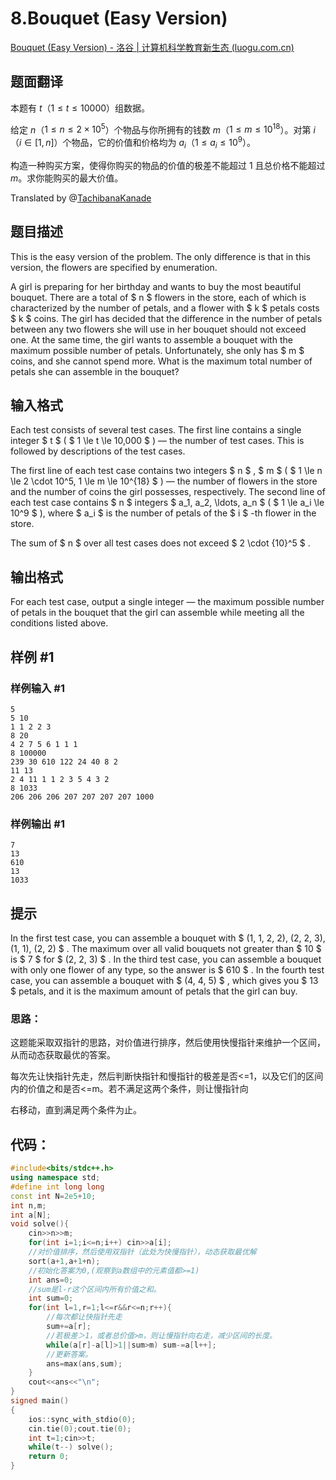 # 8.Bouquet (Easy Version)

[Bouquet (Easy Version) - 洛谷 | 计算机科学教育新生态 (luogu.com.cn)](https://www.luogu.com.cn/problem/CF1995B1)

## 题面翻译

本题有 $t$（$1\leq t\leq 10000$）组数据。

给定 $n$（$1\leq n\leq 2\times 10^5$）个物品与你所拥有的钱数 $m$（$1\leq m\leq 10^{18}$）。对第 $i$（$i\in [1,n]$）个物品，它的价值和价格均为 $a_i$（$1\leq a_i\leq 10^9$）。

构造一种购买方案，使得你购买的物品的价值的极差不能超过 $1$ 且总价格不能超过 $m$。求你能购买的最大价值。

Translated by @[TachibanaKanade](https://www.luogu.com.cn/user/305379)

## 题目描述

This is the easy version of the problem. The only difference is that in this version, the flowers are specified by enumeration.

A girl is preparing for her birthday and wants to buy the most beautiful bouquet. There are a total of $ n $ flowers in the store, each of which is characterized by the number of petals, and a flower with $ k $ petals costs $ k $ coins. The girl has decided that the difference in the number of petals between any two flowers she will use in her bouquet should not exceed one. At the same time, the girl wants to assemble a bouquet with the maximum possible number of petals. Unfortunately, she only has $ m $ coins, and she cannot spend more. What is the maximum total number of petals she can assemble in the bouquet?

## 输入格式

Each test consists of several test cases. The first line contains a single integer $ t $ ( $ 1 \le t \le 10\,000 $ ) — the number of test cases. This is followed by descriptions of the test cases.

The first line of each test case contains two integers $ n $ , $ m $ ( $ 1 \le n \le 2 \cdot 10^5, 1 \le m \le 10^{18} $ ) — the number of flowers in the store and the number of coins the girl possesses, respectively. The second line of each test case contains $ n $ integers $ a_1, a_2, \ldots, a_n $ ( $ 1 \le a_i \le 10^9 $ ), where $ a_i $ is the number of petals of the $ i $ -th flower in the store.

The sum of $ n $ over all test cases does not exceed $ 2 \cdot {10}^5 $ .

## 输出格式

For each test case, output a single integer — the maximum possible number of petals in the bouquet that the girl can assemble while meeting all the conditions listed above.

## 样例 #1

### 样例输入 #1

```
5
5 10
1 1 2 2 3
8 20
4 2 7 5 6 1 1 1
8 100000
239 30 610 122 24 40 8 2
11 13
2 4 11 1 1 2 3 5 4 3 2
8 1033
206 206 206 207 207 207 207 1000
```

### 样例输出 #1

```
7
13
610
13
1033
```

## 提示

In the first test case, you can assemble a bouquet with $ (1, 1, 2, 2), (2, 2, 3), (1, 1), (2, 2) $ . The maximum over all valid bouquets not greater than $ 10 $ is $ 7 $ for $ (2, 2, 3) $ . In the third test case, you can assemble a bouquet with only one flower of any type, so the answer is $ 610 $ . In the fourth test case, you can assemble a bouquet with $ (4, 4, 5) $ , which gives you $ 13 $ petals, and it is the maximum amount of petals that the girl can buy.

### 思路：

这题能采取双指针的思路，对价值进行排序，然后使用快慢指针来维护一个区间，从而动态获取最优的答案。

每次先让快指针先走，然后判断快指针和慢指针的极差是否<=1，以及它们的区间内的价值之和是否<=m。若不满足这两个条件，则让慢指针向

右移动，直到满足两个条件为止。

## 代码：

```cpp
#include<bits/stdc++.h>
using namespace std;
#define int long long 
const int N=2e5+10;
int n,m;
int a[N];
void solve(){
    cin>>n>>m;
    for(int i=1;i<=n;i++) cin>>a[i];
    //对价值排序，然后使用双指针（此处为快慢指针），动态获取最优解
    sort(a+1,a+1+n);
    //初始化答案为0,(观察到a数组中的元素值都>=1)
    int ans=0;
    //sum是l-r这个区间内所有价值之和。
    int sum=0;
    for(int l=1,r=1;l<=r&&r<=n;r++){
        //每次都让快指针先走
        sum+=a[r];
        //若极差＞1，或者总价值>m，则让慢指针向右走，减少区间的长度。
        while(a[r]-a[l]>1||sum>m) sum-=a[l++];
        //更新答案。
        ans=max(ans,sum);
    }
    cout<<ans<<"\n";
}
signed main()
{
    ios::sync_with_stdio(0);
    cin.tie(0);cout.tie(0);
    int t=1;cin>>t;
    while(t--) solve();
    return 0;
}
```

